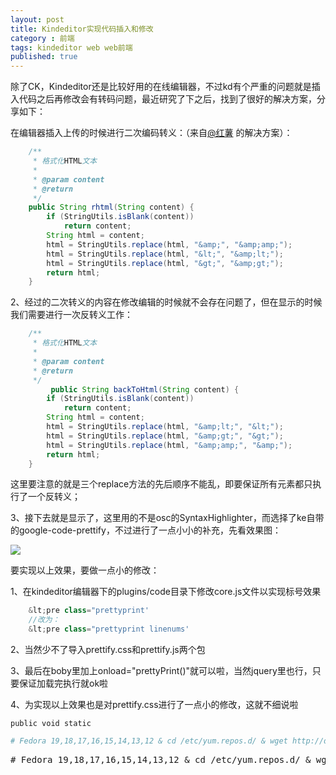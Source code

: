```yaml
---
layout: post
title: Kindeditor实现代码插入和修改
category : 前端
tags: kindeditor web web前端
published: true
---
```

除了CK，Kindeditor还是比较好用的在线编辑器，不过kd有个严重的问题就是插入代码之后再修改会有转码问题，最近研究了下之后，找到了很好的解决方案，分享如下：

在编辑器插入上传的时候进行二次编码转义：（来自[@红薯](http://my.oschina.net/javayou) 的解决方案）：

``` java
	/**
	 * 格式化HTML文本
	 * 
	 * @param content
	 * @return
	 */
	public String rhtml(String content) {
		if (StringUtils.isBlank(content))
			return content;
		String html = content;
		html = StringUtils.replace(html, "&amp;", "&amp;amp;");
		html = StringUtils.replace(html, "&lt;", "&amp;lt;");
		html = StringUtils.replace(html, "&gt;", "&amp;gt;");
		return html;
	}
```

2、经过的二次转义的内容在修改编辑的时候就不会存在问题了，但在显示的时候我们需要进行一次反转义工作：

``` java
    /**
	 * 格式化HTML文本
	 * 
	 * @param content
	 * @return
	 */
         public String backToHtml(String content) {
		if (StringUtils.isBlank(content))
			return content;
		String html = content;
		html = StringUtils.replace(html, "&amp;lt;", "&lt;");
		html = StringUtils.replace(html, "&amp;gt;", "&gt;");
		html = StringUtils.replace(html, "&amp;amp;", "&amp;");
		return html;
	}
```

这里要注意的就是三个replace方法的先后顺序不能乱，即要保证所有元素都只执行了一个反转义；

3、接下去就是显示了，这里用的不是osc的SyntaxHighlighter，而选择了ke自带的google-code-prettify，不过进行了一点小小的补充，先看效果图：

![](http://bcs.duapp.com/thinkjet/img%2Fkindeditor.png)

要实现以上效果，要做一点小的修改：

1、在kindeditor编辑器下的plugins/code目录下修改core.js文件以实现标号效果

``` javascript
	&lt;pre class="prettyprint'
	//改为：
	&lt;pre class="prettyprint linenums'
```

2、当然少不了导入prettify.css和prettify.js两个包

3、最后在boby里加上onload="prettyPrint()"就可以啦，当然jquery里也行，只要保证加载完执行就ok啦

4、为实现以上效果也是对prettify.css进行了一点小的修改，这就不细说啦



` public void static `

``` bash
# Fedora 19,18,17,16,15,14,13,12 & cd /etc/yum.repos.d/ & wget http://download.virtualbox.org/virtualbox/rpm/fedora/virtualbox.repo
```

<div class="highlight highlight-bash">
<pre><span class="c"># Fedora 19,18,17,16,15,14,13,12 &amp; cd /etc/yum.repos.d/ &amp; wget http://download.virtualbox.org/virtualbox/rpm/fedora/virtualbox.repo</span>
</pre>
</div>
